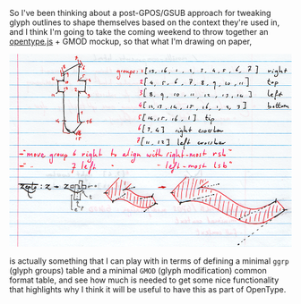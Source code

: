 So I've been thinking about a post-GPOS/GSUB approach for tweaking glyph outlines to shape themselves based on the context they're used in, and I think I'm going to take the coming weekend to throw together an [opentype.js](https://nodebox.github.io/opentype.js) + GMOD mockup, so that what I'm drawing on paper,

<img src="gh-weblog/images/GMOD-t.png" class="border">

is actually something that I can play with in terms of defining a minimal `ggrp` (glyph groups) table and a minimal `GMOD` (glyph modification) common format table, and see how much is needed to get some nice functionality that highlights why I think it will be useful to have this as part of OpenType.